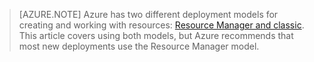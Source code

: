 > [AZURE.NOTE]
> Azure has two different deployment models for creating and working with resources:  [Resource Manager and classic](/documentation/articles/resource-manager-deployment-model/). This article covers using both models, but Azure recommends that most new deployments use the Resource Manager model.
